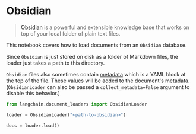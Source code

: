 # Obsidian

>[Obsidian](https://obsidian.md/) is a powerful and extensible knowledge base
that works on top of your local folder of plain text files.

This notebook covers how to load documents from an `Obsidian` database.

Since `Obsidian` is just stored on disk as a folder of Markdown files, the loader just takes a path to this directory.

`Obsidian` files also sometimes contain [metadata](https://help.obsidian.md/Editing+and+formatting/Metadata) which is a YAML block at the top of the file. These values will be added to the document's metadata. (`ObsidianLoader` can also be passed a `collect_metadata=False` argument to disable this behavior.)

<!-- WARNING: THIS FILE WAS AUTOGENERATED! DO NOT EDIT! Instead, edit the notebook w/the location & name as this file. -->


```python
from langchain.document_loaders import ObsidianLoader
```


```python
loader = ObsidianLoader("<path-to-obsidian>")
```


```python
docs = loader.load()
```
